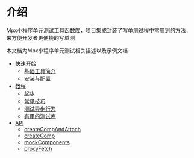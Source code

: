 # 介绍

Mpx小程序单元测试工具函数库，项目集成封装了写单测过程中常用到的方法，来方便开发者更便捷的写单测

本文档为Mpx小程序单元测试相关描述以及示例文档

- [快速开始](installation/)
  - [基础工具简介](installation/introduction-to-basic-tools.md)
  - [安装与配置](installation/installation-and-configuration.md)
- [教程](guides/)
  - [起步](guides/getting-started.md)
  - [常见技巧](guides/component-analyse.md)
  - [测试异步行为](guides/testing-async-components.md)
  - [有用的测试库](guides/useful-libraries-for-testing.md)
- [API](api/)
  - [createCompAndAttach](api/createCompAndAttach.md)
  - [createComp](api/createComp.md)
  - [mockComponents](api/mockComponents.md)
  - [proxyFetch](api/proxyFetch.md)
